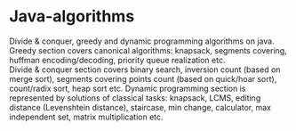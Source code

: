 # Java-algorithms
Divide &amp; conquer, greedy and dynamic programming algorithms on java.
Greedy section covers canonical algorithms: knapsack, segments covering, huffman encoding/decoding, priority queue realization etc.  
Divide &amp; conquer section covers binary search, inversion count (based on merge sort), segments covering points count (based on quick/hoar sort), count/radix sort, heap sort etc.
Dynamic programming section is represented by solutions of classical tasks: knapsack, LCMS, editing distance (Levenshtein distance), staircase, min change, calculator, max independent set, matrix multiplication etc.

